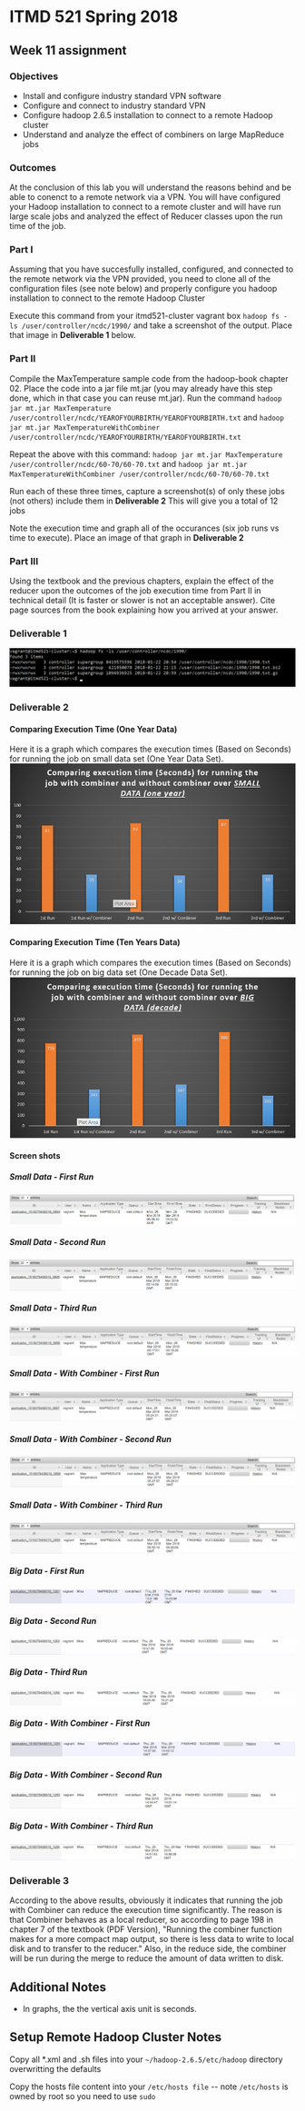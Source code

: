 # ITMD 521 Spring 2018

## Week 11 assignment

### Objectives 

* Install and configure industry standard VPN software 
* Configure and connect to industry standard VPN 
* Configure hadoop 2.6.5 installation to connect to a remote Hadoop cluster 
* Understand and analyze the effect of combiners on large MapReduce jobs

### Outcomes 

At the conclusion of this lab you will understand the reasons behind and be able to conenct to a remote network via a VPN.  You will have configured your Hadoop installation to connect to a remote cluster and will have run large scale jobs and analyzed the effect of Reducer classes upon the run time of the job.


### Part I

Assuming that you have succesfully installed, configured, and connected to the remote network via the VPN provided, you need to clone all of the configuration files (see note below) and properly configure you hadoop installation to connect to the remote Hadoop Cluster

Execute this command from your itmd521-cluster vagrant box ```hadoop fs -ls /user/controller/ncdc/1990/``` and take a screenshot of the output.  Place that image in **Deliverable 1** below. 

### Part II 

Compile the MaxTemperature sample code from the hadoop-book chapter 02.  Place the code into a jar file mt.jar (you may already have this step done, which in that case you can reuse mt.jar).  Run the command ```hadoop jar mt.jar MaxTemperature /user/controller/ncdc/YEAROFYOURBIRTH/YEAROFYOURBIRTH.txt``` and ```hadoop jar mt.jar MaxTemperatureWithCombiner /user/controller/ncdc/YEAROFYOURBIRTH/YEAROFYOURBIRTH.txt```

Repeat the above with this command:  ```hadoop jar mt.jar MaxTemperature /user/controller/ncdc/60-70/60-70.txt``` and ```hadoop jar mt.jar MaxTemperatureWithCombiner /user/controller/ncdc/60-70/60-70.txt```

Run each of these three times, capture a screenshot(s) of only these jobs (not others) include them in **Deliverable 2**   This will give you a total of 12 jobs

Note the execution time and graph all of the occurances (six job runs vs time to execute).  Place an image of that graph in **Deliverable 2**

### Part III

Using the textbook and the previous chapters, explain the effect of the reducer upon the outcomes of the job execution time from Part II in technical detail (It is faster or slower is not an acceptable answer).  Cite page sources from the book explaining how you arrived at your answer.

### Deliverable 1
![Part 1](images/Part1.png "Part 1")

### Deliverable 2

#### Comparing Execution Time (One Year Data)
Here it is a graph which compares the execution times (Based on Seconds) for running the job on small data set (One Year Data Set). 
![Graph1](images/smallData/Graph_SmallData.png "Graph2")

#### Comparing Execution Time (Ten Years Data)
Here it is a graph which compares the execution times (Based on Seconds) for running the job on big data set (One Decade Data Set). 
![Graph2](images/bigData/Graph_BigData.png "Graph2")

#### Screen shots

##### Small Data - First Run
![SmallData_R1](images/smallData/one.png "SmallData_R1")
##### Small Data - Second Run
![SmallData_R2](images/smallData/two.png "SmallData_R2")
##### Small Data - Third Run
![SmallData_R3](images/smallData/three.png "SmallData_R3")
##### Small Data - With Combiner - First Run
![SmallData_CM_R1](images/smallData/combiner/one.png "SmallData_CM_R1")
##### Small Data - With Combiner - Second Run
![SmallData_CM_R2](images/smallData/combiner/two.png "SmallData_CM_R2")
##### Small Data - With Combiner - Third Run
![SmallData_CM_R3](images/smallData/combiner/three.png "SmallData_CM_R3")

##### Big Data - First Run
![BigData_R1](images/bigData/one.png "BigData_R1")
##### Big Data - Second Run
![BigData_R2](images/bigData/two.png "BigData_R2")
##### Big Data - Third Run
![BigData_R3](images/bigData/three.png "BigData_R3")
##### Big Data - With Combiner - First Run
![BigData_CM_R1](images/bigData/combiner/one.png "BigData_CM_R1")
##### Big Data - With Combiner - Second Run
![BigData_CM_R2](images/bigData/combiner/two.png "BigData_CM_R2")
##### Big Data - With Combiner - Third Run
![BigData_CM_R3](images/bigData/combiner/three.png "BigData_CM_R3")




### Deliverable 3
According to the above results, obviously it indicates that running the job with Combiner can reduce the execution time significantly. The reason is that Combiner behaves as a local reducer, so according to page 198 in chapter 7 of the textbook (PDF Version), "Running the combiner function makes for a more compact map output, so there is less data to write to local disk and to transfer to the reducer." Also, in the reduce side, the combiner will be run during the merge to reduce the amount of data written to disk.

## Additional Notes

* In graphs, the the vertical axis unit is seconds.



## Setup Remote Hadoop Cluster Notes

Copy all *.xml and .sh files into your ```~/hadoop-2.6.5/etc/hadoop``` directory overwritting the defaults 

Copy the hosts file content into your ```/etc/hosts file``` -- note ```/etc/hosts``` is owned by root so you need to use ```sudo```

